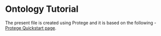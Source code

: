 # Ontology Tutorial

The present file is created using Protege and it is based on the following - [Protege Quickstart page](https://protegewiki.stanford.edu/wiki/Protege4Pizzas10Minutes).

